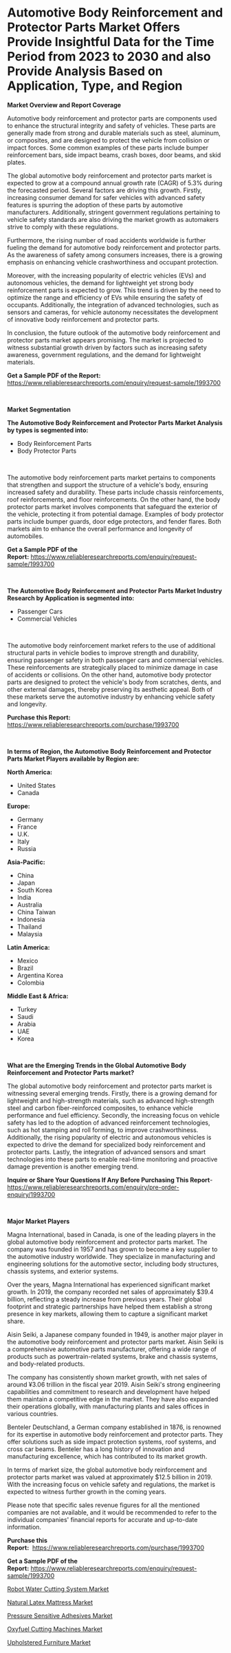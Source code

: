 <p><h1>Automotive Body Reinforcement and Protector Parts Market Offers Provide Insightful Data for the Time Period from 2023 to 2030 and also Provide Analysis Based on Application, Type, and Region</h1></p><p><strong>Market Overview and Report Coverage</strong></p>
<p><p>Automotive body reinforcement and protector parts are components used to enhance the structural integrity and safety of vehicles. These parts are generally made from strong and durable materials such as steel, aluminum, or composites, and are designed to protect the vehicle from collision or impact forces. Some common examples of these parts include bumper reinforcement bars, side impact beams, crash boxes, door beams, and skid plates.</p><p>The global automotive body reinforcement and protector parts market is expected to grow at a compound annual growth rate (CAGR) of 5.3% during the forecasted period. Several factors are driving this growth. Firstly, increasing consumer demand for safer vehicles with advanced safety features is spurring the adoption of these parts by automotive manufacturers. Additionally, stringent government regulations pertaining to vehicle safety standards are also driving the market growth as automakers strive to comply with these regulations.</p><p>Furthermore, the rising number of road accidents worldwide is further fueling the demand for automotive body reinforcement and protector parts. As the awareness of safety among consumers increases, there is a growing emphasis on enhancing vehicle crashworthiness and occupant protection.</p><p>Moreover, with the increasing popularity of electric vehicles (EVs) and autonomous vehicles, the demand for lightweight yet strong body reinforcement parts is expected to grow. This trend is driven by the need to optimize the range and efficiency of EVs while ensuring the safety of occupants. Additionally, the integration of advanced technologies, such as sensors and cameras, for vehicle autonomy necessitates the development of innovative body reinforcement and protector parts.</p><p>In conclusion, the future outlook of the automotive body reinforcement and protector parts market appears promising. The market is projected to witness substantial growth driven by factors such as increasing safety awareness, government regulations, and the demand for lightweight materials.</p></p>
<p><strong>Get a Sample PDF of the Report:</strong> <a href="https://www.reliableresearchreports.com/enquiry/request-sample/1993700">https://www.reliableresearchreports.com/enquiry/request-sample/1993700</a></p>
<p>&nbsp;</p>
<p><strong>Market Segmentation</strong></p>
<p><strong>The Automotive Body Reinforcement and Protector Parts Market Analysis by types is segmented into:</strong></p>
<p><ul><li>Body Reinforcement Parts</li><li>Body Protector Parts</li></ul></p>
<p>&nbsp;</p>
<p><p>The automotive body reinforcement parts market pertains to components that strengthen and support the structure of a vehicle's body, ensuring increased safety and durability. These parts include chassis reinforcements, roof reinforcements, and floor reinforcements. On the other hand, the body protector parts market involves components that safeguard the exterior of the vehicle, protecting it from potential damage. Examples of body protector parts include bumper guards, door edge protectors, and fender flares. Both markets aim to enhance the overall performance and longevity of automobiles.</p></p>
<p><strong>Get a Sample PDF of the Report:</strong>&nbsp;<a href="https://www.reliableresearchreports.com/enquiry/request-sample/1993700">https://www.reliableresearchreports.com/enquiry/request-sample/1993700</a></p>
<p>&nbsp;</p>
<p><strong>The Automotive Body Reinforcement and Protector Parts Market Industry Research by Application is segmented into:</strong></p>
<p><ul><li>Passenger Cars</li><li>Commercial Vehicles</li></ul></p>
<p>&nbsp;</p>
<p><p>The automotive body reinforcement market refers to the use of additional structural parts in vehicle bodies to improve strength and durability, ensuring passenger safety in both passenger cars and commercial vehicles. These reinforcements are strategically placed to minimize damage in case of accidents or collisions. On the other hand, automotive body protector parts are designed to protect the vehicle's body from scratches, dents, and other external damages, thereby preserving its aesthetic appeal. Both of these markets serve the automotive industry by enhancing vehicle safety and longevity.</p></p>
<p><strong>Purchase this Report:</strong>&nbsp; <a href="https://www.reliableresearchreports.com/purchase/1993700">https://www.reliableresearchreports.com/purchase/1993700</a></p>
<p>&nbsp;</p>
<p><strong>In terms of Region, the Automotive Body Reinforcement and Protector Parts Market Players available by Region are:</strong></p>
<p>
    <p> <strong> North America: </strong>
        <ul>
            <li>United States</li>
            <li>Canada</li>
        </ul>
        </p> 
    <p> <strong> Europe: </strong>
        <ul>
            <li>Germany</li>
            <li>France</li>
            <li>U.K.</li>
            <li>Italy</li>
            <li>Russia</li>
        </ul>
        </p> 
    <p> <strong> Asia-Pacific: </strong>
        <ul>
            <li>China</li>
            <li>Japan</li>
            <li>South Korea</li>
            <li>India</li>
            <li>Australia</li>
            <li>China Taiwan</li>
            <li>Indonesia</li>
            <li>Thailand</li>
            <li>Malaysia</li>
        </ul>
        </p> 
    <p> <strong> Latin America: </strong>
        <ul>
            <li>Mexico</li>
            <li>Brazil</li>
            <li>Argentina Korea</li>
            <li>Colombia</li>
        </ul>
        </p> 
    <p> <strong> Middle East & Africa: </strong>
        <ul>
            <li>Turkey</li>
            <li>Saudi</li>
            <li>Arabia</li>
            <li>UAE</li>
            <li>Korea</li>
        </ul>
    </p>
    </p>
<p>&nbsp;</p>
<p><strong>What are the Emerging Trends in the Global Automotive Body Reinforcement and Protector Parts market?</strong></p>
<p><p>The global automotive body reinforcement and protector parts market is witnessing several emerging trends. Firstly, there is a growing demand for lightweight and high-strength materials, such as advanced high-strength steel and carbon fiber-reinforced composites, to enhance vehicle performance and fuel efficiency. Secondly, the increasing focus on vehicle safety has led to the adoption of advanced reinforcement technologies, such as hot stamping and roll forming, to improve crashworthiness. Additionally, the rising popularity of electric and autonomous vehicles is expected to drive the demand for specialized body reinforcement and protector parts. Lastly, the integration of advanced sensors and smart technologies into these parts to enable real-time monitoring and proactive damage prevention is another emerging trend.</p></p>
<p><strong>Inquire or Share Your Questions If Any Before Purchasing This Report</strong>- <a href="https://www.reliableresearchreports.com/enquiry/pre-order-enquiry/1993700">https://www.reliableresearchreports.com/enquiry/pre-order-enquiry/1993700</a></p>
<p>&nbsp;</p>
<p><strong>Major Market Players</strong></p>
<p><p>Magna International, based in Canada, is one of the leading players in the global automotive body reinforcement and protector parts market. The company was founded in 1957 and has grown to become a key supplier to the automotive industry worldwide. They specialize in manufacturing and engineering solutions for the automotive sector, including body structures, chassis systems, and exterior systems.</p><p>Over the years, Magna International has experienced significant market growth. In 2019, the company recorded net sales of approximately $39.4 billion, reflecting a steady increase from previous years. Their global footprint and strategic partnerships have helped them establish a strong presence in key markets, allowing them to capture a significant market share.</p><p>Aisin Seiki, a Japanese company founded in 1949, is another major player in the automotive body reinforcement and protector parts market. Aisin Seiki is a comprehensive automotive parts manufacturer, offering a wide range of products such as powertrain-related systems, brake and chassis systems, and body-related products.</p><p>The company has consistently shown market growth, with net sales of around ¥3.06 trillion in the fiscal year 2019. Aisin Seiki's strong engineering capabilities and commitment to research and development have helped them maintain a competitive edge in the market. They have also expanded their operations globally, with manufacturing plants and sales offices in various countries.</p><p>Benteler Deutschland, a German company established in 1876, is renowned for its expertise in automotive body reinforcement and protector parts. They offer solutions such as side impact protection systems, roof systems, and cross car beams. Benteler has a long history of innovation and manufacturing excellence, which has contributed to its market growth.</p><p>In terms of market size, the global automotive body reinforcement and protector parts market was valued at approximately $12.5 billion in 2019. With the increasing focus on vehicle safety and regulations, the market is expected to witness further growth in the coming years.</p><p>Please note that specific sales revenue figures for all the mentioned companies are not available, and it would be recommended to refer to the individual companies' financial reports for accurate and up-to-date information.</p></p>
<p><strong>Purchase this Report:</strong>&nbsp;&nbsp;<a href="https://www.reliableresearchreports.com/purchase/1993700">https://www.reliableresearchreports.com/purchase/1993700</a></p>
<p></p>
<p><strong>Get a Sample PDF of the Report:</strong>&nbsp;<a href="https://www.reliableresearchreports.com/enquiry/request-sample/1993700">https://www.reliableresearchreports.com/enquiry/request-sample/1993700</a></p>
<p><p><a href="https://github.com/rahu1503/Market-Research-Report-List-1/blob/main/robot-water-cutting-system-market.md">Robot Water Cutting System Market</a></p><p><a href="https://www.linkedin.com/pulse/natural-latex-mattress-market-research-report-unlocks-analysis-wwnhc/">Natural Latex Mattress Market</a></p><p><a href="https://medium.com/@tobyyundt2023/pressure-sensitive-adhesives-market-the-key-to-successful-business-strategy-forecast-till-2030-efab140aab06">Pressure Sensitive Adhesives Market</a></p><p><a href="https://github.com/rahu1501/Market-Research-Report-List-1/blob/main/oxyfuel-cutting-machines-market.md">Oxyfuel Cutting Machines Market</a></p><p><a href="https://www.linkedin.com/pulse/upholstered-furniture-market-size-growth-forecast-from-gertc/">Upholstered Furniture Market</a></p></p>